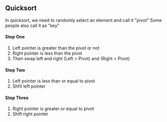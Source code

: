 ## Quicksort

In quicksort, we need to randomly select an element and call it "pivot"
Some people also call it as "key"


#### Step One
1. Left pointer is greater than the pivot or not
2. Right pointer is less than the pivot
3. Then swap left and right
(Left > Pivot) and (Right < Pivot)

#### Step Two
1. Left pointer is less than or equal to pivot
2. Shfit left pointer

#### Step Three
1. Right pointer is greater or equal to pivot
2. Shift right pointer
